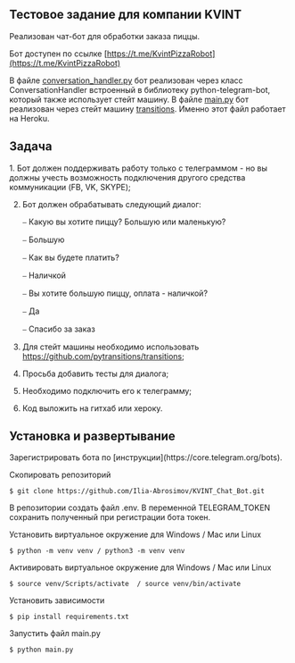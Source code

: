 <h2>Тестовое задание для компании KVINT</h2>
Реализован чат-бот для обработки заказа пиццы.

Бот доступен по ссылке [https://t.me/KvintPizzaRobot](https://t.me/KvintPizzaRobot)

В файле [conversation_handler.py](https://github.com/Ilia-Abrosimov/KVINT_Chat_Bot/blob/master/conversation_handler.py) бот реализован через класс ConversationHandler встроенный в библиотеку python-telegram-bot, который также использует стейт машину.
В файле [main.py](https://github.com/Ilia-Abrosimov/KVINT_Chat_Bot/blob/master/main.py) бот реализован через стейт машину [transitions](https://github.com/pytransitions/transitions). Именно этот файл работает на Heroku.


<h2>Задача</h2>
1. Бот должен поддерживать работу только с телеграммом - но вы должны учесть возможность подключения другого средства коммуникации (FB, VK, SKYPE);

2. Бот должен обрабатывать следующий диалог:    

    ⎯ Какую вы хотите пиццу? Большую или маленькую?

    ⎯ Большую

    ⎯ Как вы будете платить?

    ⎯ Наличкой

    ⎯ Вы хотите большую пиццу, оплата - наличкой?

    ⎯ Да

    ⎯ Спасибо за заказ

3. Для стейт машины необходимо использовать https://github.com/pytransitions/transitions;
4. Просьба добавить тесты для диалога;
5. Необходимо подключить его к телеграмму;
6. Код выложить на гитхаб или хероку.


<h2>Установка и развертывание</h2>
Зарегистрировать бота по [инструкции](https://core.telegram.org/bots).

Скопировать репозиторий

    $ git clone https://github.com/Ilia-Abrosimov/KVINT_Chat_Bot.git

В репозитории создать файл .env. В переменной TELEGRAM_TOKEN сохранить полученный при регистрации бота токен.

Установить виртуальное окружение для Windows / Mac или Linux

    $ python -m venv venv / python3 -m venv venv

Активировать виртуальное окружение для Windows / Mac или Linux

    $ source venv/Scripts/activate  / source venv/bin/activate 

Установить зависимости
    
    $ pip install requirements.txt

Запустить файл main.py

    $ python main.py